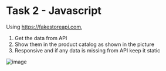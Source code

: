 # Task 2 - Javascript

Using https://fakestoreapi.com, 

1. Get the data from API
2. Show them in the product catalog as shown in the picture
3. Responsive and if any data is missing from API keep it static

![image](https://github.com/sampath99999/Codeschool-3.0-Batch-2/assets/112122835/c9db326c-6eaf-4881-b954-221552cafb2c)
